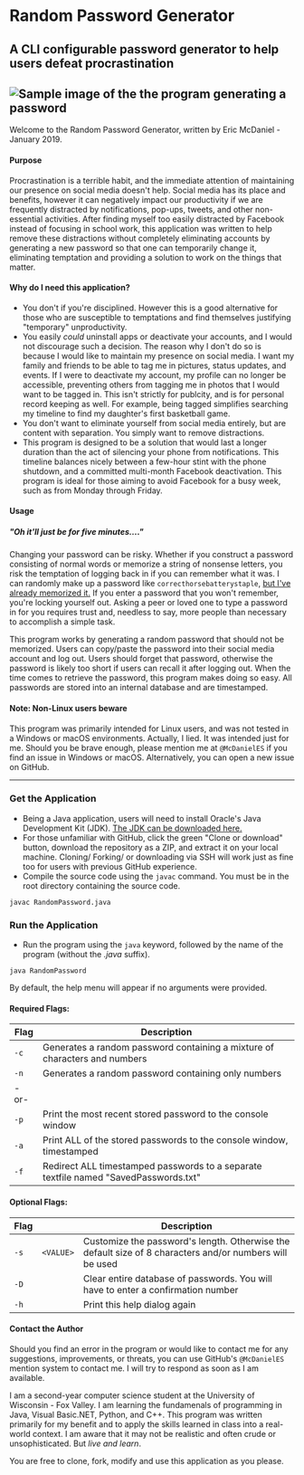 # Random Password Generator
## A CLI configurable password generator to help users defeat procrastination
![Sample image of the the program generating a password](https://i.imgur.com/Dl7AFHt.png)
---

Welcome to the Random Password Generator, written by Eric McDaniel - January 2019.

#### Purpose
Procrastination is a terrible habit, and the immediate attention of maintaining our presence on social media doesn't help. Social media has its place and benefits, however it can negatively impact our productivity if we are frequently distracted by notifications, pop-ups, tweets, and other non-essential activities. After finding myself too easily distracted by Facebook instead of focusing in school work, this application was written to help remove these distractions without completely eliminating accounts by generating a new password so that one can temporarily change it, eliminating temptation and providing a solution to work on the things that matter.

#### Why do I need this application?
+ You don't if you're disciplined. However this is a good alternative for those who are susceptible to temptations and find themselves justifying "temporary" unproductivity.  
+ You easily <i>could</i> uninstall apps or deactivate your accounts, and I would not discourage such a decision. The reason why I don't do so is because I would like to maintain my presence on social media. I want my family and friends to be able to tag me in pictures, status updates, and events. If I were to deactivate my account, my profile can no longer be accessible, preventing others from tagging me in photos that I would want to be tagged in. This isn't strictly for publcity, and is for personal record keeping as well. For example, being tagged simplifies searching my timeline to find my daughter's first basketball game. 
+ You don't want to eliminate yourself from social media entirely, but are content with separation. You simply want to remove distractions.
+ This program is designed to be a solution that would last a longer duration than the act of silencing your phone from notifications. This timeline balances nicely between a few-hour stint with the phone shutdown, and a committed multi-month Facebook deactivation. This program is ideal for those aiming to avoid Facebook for a busy week, such as from Monday through Friday.

#### Usage
##### <i>"Oh it'll just be for five minutes...."</i>
Changing your password can be risky. Whether if you construct a password consisting of normal words or memorize a string of nonsense letters, you risk the temptation of logging back in if you can remember what it was. I can randomly make up a password like `correcthorsebatterystaple`, <a href="https://xkcd.com/936/">but I've already memorized it.</a> If you enter a password that you won't remember, you're locking yourself out. Asking a peer or loved one to type a password in for you requires trust and, needless to say, more people than necessary to accomplish a simple task.

This program works by generating a random password that should not be memorized. Users can copy/paste the password into their social media account and log out. Users should forget that password, otherwise the password is likely too short if users can recall it after logging out. When the time comes to retrieve the password, this program makes doing so easy. All passwords are stored into an internal database and are timestamped.

#### Note: Non-Linux users beware
This program was primarily intended for Linux users, and was not tested in a Windows or macOS environments. Actually, I lied. It was intended just for me. Should you be brave enough, please mention me at `@McDanielES` if you find an issue in Windows or macOS. Alternatively, you can open a new issue on GitHub.

---

### Get the Application
+ Being a Java application, users will need to install Oracle's Java Development Kit (JDK). <a href="http://www.oracle.com/technetwork/java/javase/downloads/index.html">The JDK can be downloaded here.</a>
+ For those unfamiliar with GitHub, click the green "Clone or download" button, download the repository as a ZIP, and extract it on your local machine. Cloning/ Forking/ or downloading via SSH will work just as fine too for users with previous GitHub experience.
+ Compile the source code using the `javac` command. You must be in the root directory containing the source code.
```
javac RandomPassword.java
```

### Run the Application
+ Run the program using the `java` keyword, followed by the name of the program (without the <i>.java</i> suffix).
```
java RandomPassword
```

By default, the help menu will appear if no arguments were provided.

#### Required Flags:
| Flag | Description |
| --- | --- |
| `-c` | Generates a random password containing a mixture of characters and numbers |
| `-n` | Generates a random password containing only numbers |
| \-or\- |  |
| `-p` | Print the most recent stored password to the console window |
| `-a` | Print ALL of the stored passwords to the console window, timestamped |
| `-f` | Redirect ALL timestamped passwords to a separate textfile named "SavedPasswords.txt" |

#### Optional Flags:
| Flag | | Description |
| --- | --- | --- |
| `-s` | `<VALUE>` | Customize the password's length. Otherwise the default size of 8 characters and/or numbers will be used |
| `-D` | | Clear entire database of passwords. You will have to enter a confirmation number |
| `-h` | | Print this help dialog again |

#### Contact the Author
Should you find an error in the program or would like to contact me for any suggestions, improvements, or threats, you can use GitHub's `@McDanielES` mention system to contact me. I will try to respond as soon as I am available.

I am a second-year computer science student at the University of Wisconsin - Fox Valley. I am learning the fundamenals of programming in Java, Visual Basic.NET, Python, and C++. This program was written primarily for my benefit and to apply the skills learned in class into a real-world context. I am aware that it may not be realistic and often crude or unsophisticated. But <i>live and learn</i>.

You are free to clone, fork, modify and use this application as you please.